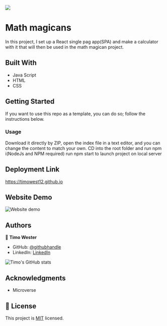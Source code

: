 ![](https://img.shields.io/badge/Microverse-blueviolet)

# Math magicans

In this project, I set up a React single pag app(SPA) and make a calculator with it that will then be used in the math magican project.

## Built With

- Java Script
- HTML
- CSS

## Getting Started

If you want to use this repo as a template, you can do so; follow the instructions below.

### Usage

Download it directly by ZIP, open the index file in a text editor, and you can change the content to match your own.
CD into the root folder and run npm i(NodeJs and NPM required)
run npm start to launch project on local server


## Deployment Link

https://timowest12.github.io

## Website Demo

![Website demo](demo.jpg)

## Authors


👤 **Timo Wester**

- GitHub: [@githubhandle](https://github.com/Timowest12)
- LinkedIn: [LinkedIn](https://www.linkedin.com/in/timo-wester-6a0282a7/)

![Timo's GitHub stats](https://github-readme-stats.vercel.app/api?username=Timowest12&count_private=true&theme=dark&show_icons=true)

## Acknowledgments

- Microverse

## 📝 License

This project is [MIT](./MIT) licensed.
